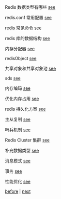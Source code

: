 Redis 数据类型有哪些 [see](11/1.md)  

redis.conf 常用配置 [see](11/2.md)  

redis 常见命令 [see](11/3.md)  

redis 库的数据结构 [see](11/4.md)  

内存分配器 [see](11/5.md)  

redisObject [see](11/6.md)  

共享对象和共享对象池 [see](11/7.md)  

sds [see](11/8.md)  

内存编码 [see](11/9.md)  

优化内存占用 [see](11/10.md)  

redis 持久化方案 [see](11/11.md)  

主从复制 [see](11/12.md)  

哨兵机制 [see](11/13.md)  

Redis Cluster 集群 [see](11/14.md)  

补充数据类型 [see](11/15.md)  

消息模式 [see](11/16.md)  

事务 [see](11/17.md)  

性能优化 [see](11/18.md)  

[before](10.md) | [next](12.md)  